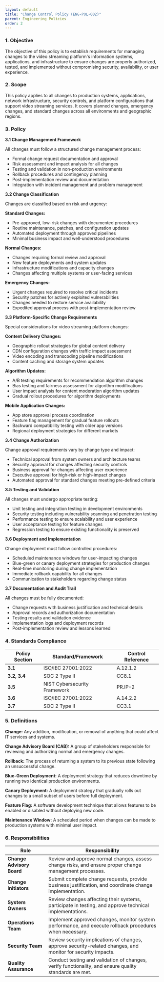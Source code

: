 ```yaml
---
layout: default
title: "Change Control Policy (ENG-POL-002)"
parent: Engineering Policies
order: 2
---
```


### 1. Objective

The objective of this policy is to establish requirements for managing changes to the video streaming platform's information systems, applications, and infrastructure to ensure changes are properly authorized, tested, and implemented without compromising security, availability, or user experience.

### 2. Scope

This policy applies to all changes to production systems, applications, network infrastructure, security controls, and platform configurations that support video streaming services. It covers planned changes, emergency changes, and standard changes across all environments and geographic regions.

### 3. Policy

**3.1 Change Management Framework**

All changes must follow a structured change management process:
- Formal change request documentation and approval
- Risk assessment and impact analysis for all changes
- Testing and validation in non-production environments
- Rollback procedures and contingency planning
- Post-implementation review and documentation
- Integration with incident management and problem management

**3.2 Change Classification**

Changes are classified based on risk and urgency:

**Standard Changes:**
- Pre-approved, low-risk changes with documented procedures
- Routine maintenance, patches, and configuration updates
- Automated deployment through approved pipelines
- Minimal business impact and well-understood procedures

**Normal Changes:**
- Changes requiring formal review and approval
- New feature deployments and system updates
- Infrastructure modifications and capacity changes
- Changes affecting multiple systems or user-facing services

**Emergency Changes:**
- Urgent changes required to resolve critical incidents
- Security patches for actively exploited vulnerabilities
- Changes needed to restore service availability
- Expedited approval process with post-implementation review

**3.3 Platform-Specific Change Requirements**

Special considerations for video streaming platform changes:

**Content Delivery Changes:**
- Geographic rollout strategies for global content delivery
- CDN configuration changes with traffic impact assessment
- Video encoding and transcoding pipeline modifications
- Content caching and storage system updates

**Algorithm Updates:**
- A/B testing requirements for recommendation algorithm changes
- Bias testing and fairness assessment for algorithm modifications
- User impact analysis for content moderation algorithm updates
- Gradual rollout procedures for algorithm deployments

**Mobile Application Changes:**
- App store approval process coordination
- Feature flag management for gradual feature rollouts
- Backward compatibility testing with older app versions
- Regional deployment strategies for different markets

**3.4 Change Authorization**

Change approval requirements vary by change type and impact:
- Technical approval from system owners and architecture teams
- Security approval for changes affecting security controls
- Business approval for changes affecting user experience
- Executive approval for high-risk or high-impact changes
- Automated approval for standard changes meeting pre-defined criteria

**3.5 Testing and Validation**

All changes must undergo appropriate testing:
- Unit testing and integration testing in development environments
- Security testing including vulnerability scanning and penetration testing
- Performance testing to ensure scalability and user experience
- User acceptance testing for feature changes
- Regression testing to ensure existing functionality is preserved

**3.6 Deployment and Implementation**

Change deployment must follow controlled procedures:
- Scheduled maintenance windows for user-impacting changes
- Blue-green or canary deployment strategies for production changes
- Real-time monitoring during change implementation
- Immediate rollback capability for all changes
- Communication to stakeholders regarding change status

**3.7 Documentation and Audit Trail**

All changes must be fully documented:
- Change requests with business justification and technical details
- Approval records and authorization documentation
- Testing results and validation evidence
- Implementation logs and deployment records
- Post-implementation review and lessons learned

### 4. Standards Compliance

| **Policy Section** | **Standard/Framework** | **Control Reference** |
| --- | --- | --- |
| **3.1** | ISO/IEC 27001:2022 | A.12.1.2 |
| **3.2, 3.4** | SOC 2 Type II | CC8.1 |
| **3.5** | NIST Cybersecurity Framework | PR.IP-2 |
| **3.6** | ISO/IEC 27001:2022 | A.14.2.2 |
| **3.7** | SOC 2 Type II | CC3.1 |

### 5. Definitions

**Change:** Any addition, modification, or removal of anything that could affect IT services and systems.

**Change Advisory Board (CAB):** A group of stakeholders responsible for reviewing and authorizing normal and emergency changes.

**Rollback:** The process of returning a system to its previous state following an unsuccessful change.

**Blue-Green Deployment:** A deployment strategy that reduces downtime by running two identical production environments.

**Canary Deployment:** A deployment strategy that gradually rolls out changes to a small subset of users before full deployment.

**Feature Flag:** A software development technique that allows features to be enabled or disabled without deploying new code.

**Maintenance Window:** A scheduled period when changes can be made to production systems with minimal user impact.

### 6. Responsibilities

| Role | Responsibility |
| --- | --- |
| **Change Advisory Board** | Review and approve normal changes, assess change risks, and ensure proper change management processes. |
| **Change Initiators** | Submit complete change requests, provide business justification, and coordinate change implementation. |
| **System Owners** | Review changes affecting their systems, participate in testing, and approve technical implementations. |
| **Operations Team** | Implement approved changes, monitor system performance, and execute rollback procedures when necessary. |
| **Security Team** | Review security implications of changes, approve security-related changes, and monitor for security impacts. |
| **Quality Assurance** | Conduct testing and validation of changes, verify functionality, and ensure quality standards are met. |
